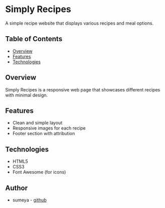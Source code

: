 # Simply Recipes

A simple recipe website that displays various recipes and meal options.

## Table of Contents
- [Overview](#overview)
- [Features](#features)
- [Technologies](#technologies)

## Overview

Simply Recipes is a responsive web page that showcases different recipes with minimal design.

## Features

- Clean and simple layout
- Responsive images for each recipe
- Footer section with attribution

## Technologies
- HTML5
- CSS3
- Font Awesome (for icons)

## Author
- sumeya -
[github](https://github.com/suumeya)

